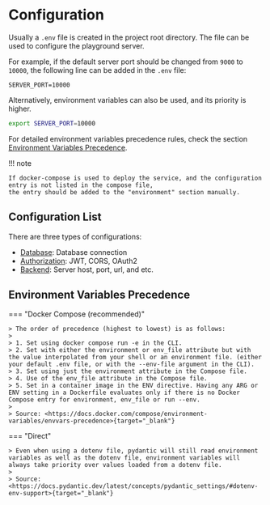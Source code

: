 # Configuration

Usually a `.env` file is created in the project root directory. 
The file can be used to configure the playground server.

For example, if the default server port should be changed from `9000` to `10000`, 
the following line can be added in the `.env` file:

```dotenv title=".env"
SERVER_PORT=10000
```

Alternatively, environment variables can also be used, and its priority is higher.

```bash
export SERVER_PORT=10000
```

For detailed environment variables precedence rules, check the section [Environment Variables Precedence](#environment-variables-precedence).

!!! note

    If docker-compose is used to deploy the service, and the configuration entry is not listed in the compose file,
    the entry should be added to the "environment" section manually.

## Configuration List

There are three types of configurations:

+ [Database](db.md): Database connection 
+ [Authorization](auth.md): JWT, CORS, OAuth2
+ [Backend](backend.md): Server host, port, url, and etc.

## Environment Variables Precedence

=== "Docker Compose (recommended)"

    > The order of precedence (highest to lowest) is as follows:
    >
    > 1. Set using docker compose run -e in the CLI.
    > 2. Set with either the environment or env_file attribute but with the value interpolated from your shell or an environment file. (either your default .env file, or with the --env-file argument in the CLI).
    > 3. Set using just the environment attribute in the Compose file.
    > 4. Use of the env_file attribute in the Compose file.
    > 5. Set in a container image in the ENV directive. Having any ARG or ENV setting in a Dockerfile evaluates only if there is no Docker Compose entry for environment, env_file or run --env.
    > 
    > Source: <https://docs.docker.com/compose/environment-variables/envvars-precedence>{target="_blank"}

=== "Direct"

    > Even when using a dotenv file, pydantic will still read environment variables as well as the dotenv file, environment variables will always take priority over values loaded from a dotenv file.
    >
    > Source: <https://docs.pydantic.dev/latest/concepts/pydantic_settings/#dotenv-env-support>{target="_blank"}

    

